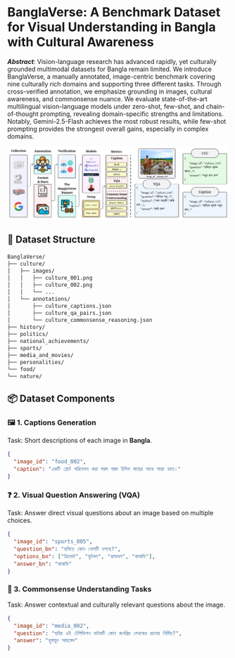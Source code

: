 # BanglaVerse: A Benchmark Dataset for Visual Understanding in Bangla with Cultural Awareness

_**Abstract**_: Vision-language research has advanced rapidly, yet culturally grounded multimodal datasets for Bangla remain limited. We introduce BanglaVerse, a manually annotated, image-centric benchmark covering nine culturally rich domains and supporting three different tasks. Through cross-verified annotation, we emphasize grounding in images, cultural awareness, and commonsense nuance. We evaluate state-of-the-art multilingual vision-language models under zero-shot, few-shot, and chain-of-thought prompting, revealing domain-specific strengths and limitations. Notably, Gemini-2.5-Flash achieves the most robust results, while few-shot prompting provides the strongest overall gains, especially in complex domains. 

<p align="center">
  <img src="assets/methodology.png" alt="Methodology Diagram"/>
</p>

## 📂 Dataset Structure

```
BanglaVerse/
├── culture/
│   ├── images/
│   │   ├── culture_001.png
│   │   ├── culture_002.png
│   │   └── ...
│   └── annotations/
│       ├── culture_captions.json
│       ├── culture_qa_pairs.json
│       └── culture_commonsense_reasoning.json
├── history/
├── politics/
├── national_achievements/
├── sports/
├── media_and_movies/
├── personalities/
└── food/
└── nature/
```

## 📦 Dataset Components

### 🖼️ 1. Captions Generation

Task: Short descriptions of each image in **Bangla**.

```json
{
  "image_id": "food_002",
  "caption": "একটি প্লেটে পরিবেশন করা গরম গরম ইলিশ মাছের সাথে পান্তা ভাত।"
}
```

### ❓ 2. Visual Question Answering (VQA)

Task: Answer direct visual questions about an image based on multiple choices.

```json
{
  "image_id": "sports_005",
  "question_bn": "ছবিতে কোন খেলাটি চলছে?",
  "options_bn": ["ক্রিকেট", "ফুটবল", "হ্যান্ডবল", "কাবাডি"],
  "answer_bn": "কাবাডি"
}
```

### 🧠 3. Commonsense Understanding Tasks

Task: Answer contextual and culturally relevant questions about the image.

```json
{
  "image_id": "media_002",
  "question": "ছবির এই টেলিভিশন নাটকটি কোন জনপ্রিয় লেখকের রচনায় নির্মিত?",
  "answer": "হুমায়ূন আহমেদ"
}
```
